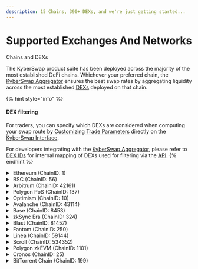 ```yaml
---
description: 15 Chains, 390+ DEXs, and we're just getting started...
---
```


# Supported Exchanges And Networks

Chains and DEXs

The KyberSwap product suite has been deployed across the majority of the most established DeFi chains. Whichever your preferred chain, the [KyberSwap Aggregator](../kyberswap-solutions/kyberswap-aggregator/) ensures the best swap rates by aggregating liquidity across the most established [DEXs](foundational-topics/decentralized-finance/decentralised-exchange-dex.md) deployed on that chain.

{% hint style="info" %}
#### DEX filtering

For traders, you can specify which DEXs are considered when computing your swap route by [Customizing Trade Parameters](broken-reference) directly on the [KyberSwap Interface](../kyberswap-solutions/kyberswap-interface/).

For developers integrating with the [KyberSwap Aggregator](../kyberswap-solutions/kyberswap-aggregator/), please refer to [DEX IDs](../kyberswap-solutions/kyberswap-aggregator/dex-ids.md) for internal mapping of DEXs used for filtering via the [API](../kyberswap-solutions/kyberswap-aggregator/aggregator-api-specification/).
{% endhint %}

<details>

<summary><img src="../.gitbook/assets/Ethereum_Chain_Negative (1).png" alt="" data-size="line">   Ethereum (ChainID: 1)</summary>

Decentralized Exchanges:

* [KyberSwap Classic](https://kyberswap.com/)
* [KyberSwap Elastic](https://kyberswap.com/)
* [KyberSwap Limit Order](https://kyberswap.com/)
* [KyberSwap Limit Order V2](https://kyberswap.com/)
* [KyberSwap Professional Market Maker](https://kyberswap.com/)
* [Balancer Composable Stable Pools V2](https://app.balancer.fi/#/)
* [Balancer Stable Pools V2](https://app.balancer.fi/#/)
* [Balancer V1](https://app.balancer.fi/#/)
* [Balancer Weighted Pools V2](https://app.balancer.fi/#/)
* [Bancor V3](https://bancor.network)
* [Blueprint](https://www.blueprint.fi)
* [CrowdSwap V2](https://app.crowdswap.org/exchange)
* [Curve (3pool, aave, saave, hbtc, ren, sbtc, eurs, link, stable plain)](https://curve.fi/#/ethereum/swap)
* [DefiSwap](https://defiswap.io/en/swap)
* [DODO (v1 & v2)](https://app.dodoex.io/)
* [Ethena sUSDe](https://www.ethena.fi)
* [EtherFi eETH](https://www.ether.fi)
* [EtherFi weETH](https://www.ether.fi)
* [Fraxswap](https://app.frax.finance/swap/main)
* [Balancer Gyro 2CLP](https://gyro.finance)
* [Balancer Gyro 3CLP](https://gyro.finance)
* [Balancer Gyro ECLP](https://gyro.finance)
* [Kelp rsETH](https://www.kelpdao.xyz)
* [Lido stETH](https://stake.lido.fi/)
* [Lido wstETH](https://stake.lido.fi/)
* [Maker PSM](https://mips.makerdao.com/mips/details/MIP29)
* [Maker DSR sDAI](https://spark.fi)
* [Maverick](https://app.mav.xyz/)
* [PancakeSwap V2](https://pancakeswap.finance/swap)
* [PancakeSwap V3](https://pancakeswap.finance/swap)
* [POL Migrator](https://polygon.technology/blog/polygon-2-0-milestone-pol-contracts-are-live-on-ethereum-mainnet)
* [RocketPool rETH](https://rocketpool.net)
* [Saddle](https://saddle.exchange/#/)
* [ShibaSwap](https://shibaswap.com/#/)
* [SmarDex](https://smardex.io/swap)
* [Solidly V3](https://solidly.exchange/)
* [SushiSwap](https://www.sushi.com/swap)
* [SushiSwap V3](https://www.sushi.com/swap)
* [Synapse](https://synapseprotocol.com/)
* [TraderJoe V21](https://traderjoexyz.com/)
* [Uniswap V2](https://app.uniswap.org/#/swap)
* [Uniswap V3](https://app.uniswap.org/#/swap)
* [Verse](https://verse.bitcoin.com/)
* [Wagmi](https://wagmi.com)
* [Wombat](https://app.wombat.exchange/swap)

</details>

<details>

<summary><img src="../.gitbook/assets/BSC_Chain_Negative.png" alt="" data-size="line">   BSC (ChainID: 56)</summary>

Decentralized Exchanges:

* [KyberSwap Classic](https://kyberswap.com/)
* [KyberSwap Elastic](https://kyberswap.com/)
* [KyberSwap Limit Order](https://kyberswap.com/)
* [KyberSwap Limit Order V2](https://kyberswap.com/)
* [ApeSwap](https://apeswap.finance/)
* [Biswap](https://biswap.org/)
* [CrowdSwap V2](https://app.crowdswap.org/exchange)
* [Curve ](https://curve.fi/)
* [DODO (v2)](https://app.dodoex.io/)
* [Ellipsis ](https://ellipsis.finance/)
* [Firebird ](https://app.firebird.finance/swap)
* [Fraxswap](https://app.frax.finance/swap/main)
* [iZiSwap](https://izumi.finance/trade/swap)
* [JetSwap ](https://jetswap.finance/)
* [Maverick](https://app.mav.xyz/)
* [MDEX ](https://mdex.com/#/)
* [Nerve](https://nerve.fi/)&#x20;
* [Nomiswap](https://nomiswap.io/)
* [OneSwap ](https://www.oneswap.net/)
* [PancakeSwap V2](https://pancakeswap.finance/)
* [PancakeSwap V3](https://pancakeswap.finance/swap)
* [PancakeSwap Stable](https://pancakeswap.finance/)
* [PancakeSwap (legacy) ](https://pancakeswap.finance/)
* PantherSwap (!)
* [SmarDex](https://smardex.io/swap)
* [SushiSwap](https://www.sushi.com/swap)
* [SushiSwap V3](https://www.sushi.com/swap)
* [Synapse](https://synapseprotocol.com/)
* [Thena](https://www.thena.fi/swap)
* [Thena Fusion](https://www.thena.fi/swap)
* [TraderJoe V21](https://traderjoexyz.com/)
* [USDFI](https://usdfi.com/)
* [Uniswap V2](https://uniswap.org)
* [Uniswap V3](https://app.uniswap.org/#/swap)
* Wault (!)
* [Wombat](https://app.wombat.exchange/swap)
* [WOOFi V2](https://fi.woo.org/swap/)

</details>

<details>

<summary><img src="../.gitbook/assets/Arbitrum_Chain_Negative.png" alt="" data-size="line">   Arbitrum (ChainID: 42161)</summary>

Decentralized Exchanges:

* [KyberSwap Classic](https://kyberswap.com/)
* [KyberSwap Elastic](https://kyberswap.com/)
* [KyberSwap Limit Order](https://kyberswap.com/)
* [KyberSwap Limit Order V2](https://kyberswap.com/)
* [ArbiDEX](https://arbidex.fi/swap/)
* [ArbiDEX V3](https://arbidex.fi/swap/)
* [Arbswap](https://arbswap.io/)
* [Balancer Composable Stable Pools V2](https://app.balancer.fi/#/)
* [Balancer Stable Pools V2](https://app.balancer.fi/#/)
* [Balancer Weighted Pools V2](https://app.balancer.fi/#/)
* [Camelot](https://app.camelot.exchange/)
* [Camelot V3](https://app.camelot.exchange/)
* [Chronos](https://app.chronos.exchange/)
* [Chronos V3](https://app.chronos.exchange/?\_ga=2.47683175.1996768785.1691101109-2022647424.1691101109&\_gl=1\*126av9l\*\_ga\*MjAyMjY0NzQyNC4xNjkxMTAxMTA5\*\_ga\_ZZMYQC3ZN0\*MTY5MTEwMTEwOS4xLjEuMTY5MTEwMTExNi4wLjAuMA..\*\_ga\_12W2RDY62R\*MTY5MTEwMTEwOS4xLjEuMTY5MTEwMTExNi4wLjAuMA..)
* [CrowdSwap V2](https://app.crowdswap.org/exchange)
* [Curve ](https://curve.fi/)
* [DODO V2](https://app.dodoex.io/)
* [Fraxswap](https://app.frax.finance/swap/main)
* [GMX ](https://app.gmx.io/#/trade)
* [Balancer Gyro 2CLP](https://gyro.finance)
* [Balancer Gyro 3CLP](https://gyro.finance)
* [Balancer Gyro ECLP](https://gyro.finance)
* [Horiza](https://app.horiza.io/)
* [iZiSwap](https://izumi.finance/trade/swap)
* [MMF](https://mm.finance/swap)
* [MMF V3](https://mm.finance/swap)
* [Mummy Finance](https://app.mummy.finance/#/trade)
* [PancakeSwap V3](https://pancakeswap.finance/swap)
* [Ramses](https://app.ramses.exchange/)
* [Ramses CL](https://app.ramses.exchange/swap)
* [Saddle ](https://saddle.exchange/#/)
* [SmarDex](https://smardex.io/swap)
* [Solidly V3](https://solidly.com/swap/)
* [Sparta Dex](https://app.spartadex.io/)
* [SushiSwap](https://www.sushi.com/swap)
* [SushiSwap V3](https://www.sushi.com/swap)
* [Swapr ](https://swapr.eth.link/#/swap?chainId=1)
* [Synapse ](https://synapseprotocol.com/)
* [TraderJoe V20](https://traderjoexyz.com/)
* [TraderJoe V21](https://traderjoexyz.com/)
* [Uniswap V2](https://uniswap.org)
* [Uniswap V3 ](https://app.uniswap.org/#/swap)
* [Wombat](https://app.wombat.exchange/swap)
* [WOOFi V2](https://fi.woo.org/swap/)
* [ZyberSwap V3](https://app.zyberswap.io/exchange/besttrade)

</details>

<details>

<summary><img src="../.gitbook/assets/Polygon_Chain_Negative.png" alt="" data-size="line">   Polygon PoS (ChainID: 137)</summary>

Decentralized Exchanges:

* [KyberSwap Classic](https://kyberswap.com/)
* [KyberSwap Elastic](https://kyberswap.com/)
* [KyberSwap Limit Order](https://kyberswap.com/)
* [KyberSwap Limit Order V2](https://kyberswap.com/)
* [ApeSwap](https://apeswap.finance/)
* [Balancer Composable Stable Pools V2](https://app.balancer.fi/#/)
* [Balancer Stable Pools V2](https://app.balancer.fi/#/)
* [Balancer Weighted Pools V2](https://app.balancer.fi/#/)
* [ComethSwap ](https://swap.cometh.io/#/swap)
* [CrowdSwap V2](https://app.crowdswap.org/exchange)
* [Curve ](https://curve.fi/)
* [DFYN ](https://exchange.dfyn.network/#/swap)
* [DinoSwap ](https://dinoswap.exchange/)
* [DODO (v2)](https://app.dodoex.io/)
* [Dystopia ](https://www.dystopia.exchange/)
* [Firebird ](https://app.firebird.finance/swap)
* [Fraxswap](https://app.frax.finance/swap/main)
* [Gravity](https://gravityfinance.io/dashboard)&#x20;
* [Balancer Gyro 2CLP](https://gyro.finance)
* [Balancer Gyro 3CLP](https://gyro.finance)
* [Balancer Gyro ECLP](https://gyro.finance)
* [Iron-stable](https://app.iron.finance/) (!)
* [iZiSwap](https://izumi.finance/trade/swap)
* [JetSwap ](https://jetswap.finance/)
* [MadMex](https://madmex.io/#/trade)
* [MantisSwap](https://app.mantissa.finance/#/swap)
* [MMF](https://mm.finance/swap)[ ](https://madmex.io/#/trade)
* [MetaVault ](https://app.metavault.trade/#/trade)
* [OneSwap ](https://www.oneswap.net/)
* [Pearl](https://www.pearl.exchange/swap)
* [Pearl V2](https://www.pearl.exchange/swap)
* [Polycat ](https://polycat.finance/)
* [PolyDex](https://www.polydex.fi/)&#x20;
* [QuickSwap](https://quickswap.exchange/#/)
* [Retro](https://retro.finance/swap)
* [Retro (v3)](https://retro.finance/swap)
* [SushiSwap](https://www.sushi.com/swap)
* [SushiSwap V3](https://www.sushi.com/swap)
* [Synapse ](https://synapseprotocol.com/)
* [Uniswap V2](https://uniswap.org)
* [Uniswap V3 ](https://app.uniswap.org/#/swap)
* Wault (!)
* [Wombat](https://app.wombat.exchange/swap)
* [WOOFi V2](https://fi.woo.org/swap/)

</details>

<details>

<summary><img src="../.gitbook/assets/Optimism_Chain_Negative.png" alt="" data-size="line">   Optimism (ChainID: 10)</summary>

Decentralized Exchanges:

* [KyberSwap Classic](https://kyberswap.com/)
* [KyberSwap Elastic](https://kyberswap.com/)
* [KyberSwap Limit Order](https://kyberswap.com/)
* [KyberSwap Limit Order V2](https://kyberswap.com/)
* [Balancer Composable Stable Pools V2](https://app.balancer.fi/#/)
* [Balancer Stable Pools V2](https://app.balancer.fi/#/)
* [Balancer Weighted Pools V2](https://app.balancer.fi/#/)
* [Beethoven X ](https://beets.fi/)
* [Curve ](https://curve.fi/)
* [Fraxswap](https://app.frax.finance/swap/main)
* [FXDX](https://app.fxdx.exchange/trade)
* [Balancer Gyro 2CLP](https://gyro.finance)
* [Balancer Gyro 3CLP](https://gyro.finance)
* [Balancer Gyro ECLP](https://gyro.finance)
* [iZiSwap](https://izumi.finance/trade/swap)
* [Mummy Finance](https://app.mummy.finance/#/trade)
* [OPX.Finance](https://www.opx.finance/#/trade)
* [Solidly V3](https://solidly.exchange/)
* [Synapse ](https://synapseprotocol.com/)
* [Synthetix ](https://staking.synthetix.io/)
* [SushiSwap V3](https://www.sushi.com/swap)
* [Uniswap V2](https://uniswap.org)
* [Uniswap V3](https://uniswap.org)
* [Velodrome ](https://app.velodrome.finance/swap)
* [Velodrome V2](https://velodrome.finance/)
* [Wombat](https://app.wombat.exchange/swap)
* [WOOFi V2](https://fi.woo.org/swap/)
* [ZipSwap](https://ipfs.zipswap.fi/#/swap)
* [ZyberSwap V3](https://app.zyberswap.io/exchange/besttrade)

</details>

<details>

<summary><img src="../.gitbook/assets/Avalanche_Chain_Negative.png" alt="" data-size="line">   Avalanche (ChainID: 43114)</summary>

Decentralized Exchanges:

* [KyberSwap Classic](https://kyberswap.com/)
* [KyberSwap Elastic](https://kyberswap.com/)
* [KyberSwap Limit Order](https://kyberswap.com/)
* [KyberSwap Limit Order V2](https://kyberswap.com/)
* Axial (!)
* [Balancer Composable Stable Pools V2](https://app.balancer.fi/#/)
* [Balancer Stable Pools V2](https://app.balancer.fi/#/)
* [Balancer Weighted Pools V2](https://app.balancer.fi/#/)
* [CrowdSwap V2](https://app.crowdswap.org/exchange)
* [Curve ](https://curve.fi/)
* [DODO (v2)](https://app.dodoex.io/)
* [Fraxswap](https://app.frax.finance/swap/main)
* [GMX ](https://app.gmx.io/#/trade)
* [Iron-stable](https://app.iron.finance/) (!)
* [Lydia ](https://www.lydia.finance/)
* [Pangolin ](https://app.pangolin.exchange/#/dashboard)
* [Platypus ](https://app.platypus.finance/swap)
* [Pharaoh V1](https://pharaoh.exchange/swap)
* [Pharaoh CL](https://pharaoh.exchange/swap)
* [SushiSwap](https://www.sushi.com/swap)
* [SushiSwap V3](https://www.sushi.com/swap)
* [Synapse ](https://synapseprotocol.com/)
* [TraderJoe ](https://traderjoexyz.com/avalanche)
* [TraderJoe V20](https://traderjoexyz.com/)
* [TraderJoe V21](https://traderjoexyz.com/)
* [Uniswap V2](https://uniswap.org)
* [Uniswap (v3)](https://app.uniswap.org/#/swap)
* [Wombat](https://app.wombat.exchange/swap)
* [WOOFi V2](https://fi.woo.org/swap/)
* [YetiSwap](https://exchange.yetiswap.app/#/swap)

</details>

<details>

<summary><img src="../.gitbook/assets/Base_Negative.svg" alt="" data-size="line">   Base (ChainID: 8453)</summary>

Decentralized Exchanges:

* [KyberSwap Elastic](https://kyberswap.com/)
* [KyberSwap Limit Order](https://kyberswap.com/)
* [KyberSwap Limit Order V2](https://kyberswap.com/)
* [Aerodrome](https://aerodrome.finance/swap)
* [Alien Base](https://app.alienbase.xyz/)
* [Alien Base Stableswap](https://app.alienbase.xyz/)
* [Balancer Composable Stable Pools V2](https://app.balancer.fi/#/)
* [Balancer Stable Pools V2](https://app.balancer.fi/#/)
* [Balancer Weighted Pools V2](https://app.balancer.fi/#/)
* [Baldex](https://app.baldex.hair/swap)
* [BaseSwap](https://baseswap.fi/swap)
* [BaseSwap V3](https://baseswap.fi/swap)
* [BasoFinance](https://www.baso.finance/)
* [BMX](https://bmx.morphex.trade/)
* [BMX GMX-Liquidity Pool](https://bmx.morphex.trade/)
* [BVM](https://base.velocimeter.xyz/home)
* [Curve](https://curve.fi/)
* [DackieSwap V2](https://www.dackieswap.xyz/swap)
* [DackieSwap V3](https://www.dackieswap.xyz/swap)
* [Equalizer](https://base.equalizer.exchange/)
* [FXDX](https://app.fxdx.exchange/trade)
* [HorizonDEX](https://app.horizondex.io/swap)
* [iZiSwap](https://izumi.finance/trade/swap)
* [Kokonut Swap Crypto Pools](https://kokonutswap.finance/)
* [Kokonut Swap CPMM](https://kokonutswap.finance/)
* [Maverick](https://app.mav.xyz/)
* [MoonBase](https://www.moonbase.fi/swap)
* [Mummy Finance](https://app.mummy.finance/#/trade)
* [PancakeSwap V2](https://pancakeswap.finance/swap)
* [PancakeSwap V3](https://pancakeswap.finance/swap)
* [RocketSwap V2](https://app.rocketswap.cc/exchange/swap)
* [SmarDex](https://smardex.io/swap)
* [Solidly V3](https://solidly.exchange/)
* [SushiSwap](https://www.sushi.com/swap)
* [SushiSwap V3](https://www.sushi.com/swap)
* [SwapBased](https://swapbased.finance/#/swap)
* [SwapBased V3](https://swapbased.finance/#/swap)
* [SwapBased Perps](https://perps.swapbased.finance/trade)
* [Synapse](https://www.synapseprotocol.com/swap)
* [SynthSwap Perp](https://perps.synthswap.io/#/trade)
* [SynthSwap V2](https://app.horizondex.io/swap)
* [SynthSwap V3](https://app.horizondex.io/swap)
* [Uniswap V2](https://uniswap.org)
* [Uniswap V3](https://app.uniswap.org/#/swap)
* [Voodoo.trade](https://voodoo.trade/)
* [Wombat](https://app.wombat.exchange/swap)
* [WOOFi V2](https://fi.woo.org/swap/)

</details>

<details>

<summary><img src="../.gitbook/assets/Screenshot_2024-03-10_at_6.48.45_PM-removebg-preview.png" alt="" data-size="line">  zkSync Era (ChainID: 324)</summary>

Decentralized Exchanges:

* [KyberSwap Classic](https://kyberswap.com/)
* [eZKalibur](https://dapp.ezkalibur.com/)
* [Fulcrom](https://fulcrom.finance/en)
* [iZiSwap](https://izumi.finance/trade/swap)
* [Maverick](https://app.mav.xyz/)
* [Mute.Switch](https://app.mute.io/swap)
* [PancakeSwap V2](https://pancakeswap.finance/swap)
* [PancakeSwap V3](https://pancakeswap.finance/swap)
* [SpaceFi](https://swap-zksync.spacefi.io/#/swap)
* [SyncSwap](https://syncswap.xyz/)
* [Uniswap V3](https://app.uniswap.org/#/swap)
* [Wagmi](https://app.wagmi.com/#/trade/swap)
* [WOOFi V2](https://fi.woo.org/swap/)
* [Velocore](https://app.velocore.xyz/swap)
* [Velocore CPMM V2](https://app.velocore.xyz/swap)
* [Velocore Wombat StableSwap V2](https://app.velocore.xyz/swap)
* [veSync](https://app.vesync.finance/swap)
* [zkEra](https://app.zkera.fi)
* [ZKSwap](https://zks.app/)
* [zkSwap Finance](https://zkswap.finance/swap)

</details>

<details>

<summary><img src="../.gitbook/assets/image-removebg-preview-3-modified.png" alt="" data-size="line"> Blast (ChainID: 81457)</summary>

Decentralized Exchanges:

* [BlastDex](https://blastdex.xyz)
* [BlasterSwap](https://blasterswap.com)
* [CyberBlast V3](https://cyberblast.io)
* [DyorSwap](https://dyorswap.finance)
* [HyperBlast](https://hyperblast.io)
* [IZUMI Finance](https://izumi.finance/trade/swap)
* [MonoSwap V2](https://www.monoswap.io)
* [MonoSwap V3](https://www.monoswap.io)
* [RingSwap](https://ring.exchange)
* [SushiSwap V2](https://www.sushi.com)
* [SushiSwap V3](https://www.sushi.com)
* [SwapBlast](https://swapblast.finance/#/swap)
* [Synapse](https://synapseprotocol.com)
* [Thruster V2](https://app.thruster.finance)
* [Thruster Degen](https://app.thruster.finance)
* [Thruster V3](https://app.thruster.finance)

</details>

<details>

<summary><img src="../.gitbook/assets/Fantom_Chain_Negative.png" alt="" data-size="line">   Fantom (ChainID: 250)</summary>

Decentralized Exchanges:

* [KyberSwap Classic](https://kyberswap.com/)
* [KyberSwap Elastic](https://kyberswap.com/)
* [KyberSwap Limit Order](https://kyberswap.com/)
* [KyberSwap Limit Order V2](https://kyberswap.com/)
* [Beethoven X ](https://beets.fi/)
* [Beethoven X Composable Stable Pools](https://beets.fi/)
* [Beethoven X Stable Pools](https://beets.fi/)
* [Beethoven X Weighted Pools](https://beets.fi/)
* [Curve](https://curve.fi/)
* [Fraxswap](https://app.frax.finance/swap/main)
* [FVM](https://www.fvm.exchange/swap)
* [JetSwap ](https://jetswap.finance/)
* [MorpheusSwap ](https://www.morpheusswap.app/)
* [Mummy Finance](https://app.mummy.finance/#/trade)
* [PaintSwap ](https://paintswap.finance/)
* [Saddle ](https://saddle.exchange/#/)
* [Solidly V3](https://solidly.com/swap/)
* [SpiritSwap ](https://www.spiritswap.finance/home)
* [SpookySwap ](https://spooky.fi/#/)
* [SushiSwap](https://www.sushi.com/swap)
* [SushiSwap V3](https://www.sushi.com/swap)
* [Synapse](https://synapseprotocol.com/)
* [WOOFi V2](https://fi.woo.org/swap/)

</details>

<details>

<summary><img src="../.gitbook/assets/Linea.png" alt="" data-size="line">   Linea (ChainID: 59144)</summary>

Decentralized Exchanges:

* [KyberSwap Classic](https://kyberswap.com/)
* [KyberSwap Elastic](https://kyberswap.com/)
* [KyberSwap Limit Order](https://kyberswap.com/)
* [KyberSwap Limit Order V2](https://kyberswap.com/)
* [EchoDEX](https://www.echodex.io/swap)
* [EchoDEX V3](https://www.echodex.io/swap)
* [HorizonDEX](https://app.horizondex.io/swap)
* [iZiSwap](https://izumi.finance/trade/swap)
* [Lynex](https://app.lynex.fi/)
* [Lyve](https://www.lyvefi.xyz/swap)
* [MetaVault V2](https://app.metavault.trade/)
* [MetaVault V3](https://app.metavault.trade/)
* [Nile V1](https://www.thenile.exchange/swap)
* [Nile CL](https://www.thenile.exchange/swap)
* [PancakeSwap V2](https://pancakeswap.finance/)
* [PancakeSwap V3](https://pancakeswap.finance/)
* [SushiSwap V3](https://www.sushi.com/swap)
* [SyncSwap](https://syncswap.xyz/)
* [Velocore CPMM V2](https://app.velocore.xyz/swap)
* [Velocore Wombat StableSwap V2](https://app.velocore.xyz/swap)
* [vooi](https://vooi.io/)
* [WOOFi V2](https://fi.woo.org/swap/)

</details>

<details>

<summary><img src="../.gitbook/assets/Scroll_Negative.png" alt="" data-size="line">   Scroll (ChainID: 534352)</summary>

Decentralized Exchanges:

* [KyberSwap Classic](https://kyberswap.com/)
* [KyberSwap Elastic](https://kyberswap.com/)
* [iZiSwap](https://izumi.finance/trade/swap)
* [MetaVault V2](https://app.metavault.trade/)
* [MetaVault V3](https://app.metavault.trade/)
* [Nuri V1](https://www.nuri.exchange/swap)
* [Nuri CL](https://www.nuri.exchange/swap)
* [Scroll\_Swap](https://dex.scrollswap.app/#/swap)
* [SkyDrome Finance](https://app.skydrome.finance/swap)
* [SpaceFi](https://swap-zksync.spacefi.io/#/swap)
* [SushiSwap](https://www.sushi.com/swap)
* [SushiSwap V3](https://www.sushi.com/swap)
* [SyncSwap](https://syncswap.xyz/)
* [PunkSwap](https://zkscroll.punkswap.exchange/swap/)
* [UniSwap V3](https://uniswap.org)
* [Wombat](https://app.wombat.exchange/swap)
* [Zebra V1](https://zebra.xyz/#/swap)
* [Zebra V2](https://zebra.xyz/#/swap)

</details>

<details>

<summary><img src="../.gitbook/assets/PolygonzkEVM_Chain_Negative.png" alt="" data-size="line">   Polygon zkEVM (ChainID: 1101)</summary>

Decentralized Exchanges:

* [KyberSwap Classic](https://kyberswap.com/)
* [KyberSwap Elastic](https://kyberswap.com/)
* [Balancer Composable Stable Pools V2](https://app.balancer.fi/#/)
* [Balancer Stable Pools V2](https://app.balancer.fi/#/)
* [Balancer Weighted Pools V2](https://app.balancer.fi/#/)
* [Doveswap V3](https://swap.dovish.finance/#/swap)
* [Balancer Gyro 2CLP](https://gyro.finance)
* [Balancer Gyro 3CLP](https://gyro.finance)
* [Balancer Gyro ECLP](https://gyro.finance)
* [Kokonut Swap Crypto Pools](https://kokonutswap.finance/)
* [MantisSwap](https://app.mantissa.finance/#/swap)
* [PancakeSwap V2](https://pancakeswap.finance/)
* [PancakeSwap V3](https://pancakeswap.finance/swap)
* [QuickPerps](https://perps.quickswap.exchange/)
* [QuickSwap V3](https://quickswap.exchange/#/)
* [SushiSwap V3](https://www.sushi.com/swap)
* [WOOFi V2](https://fi.woo.org/swap/)
* [Zero](https://www.zkzero.fi)

</details>

<details>

<summary><img src="../.gitbook/assets/Cronos_Chain_Negative.png" alt="" data-size="line">   Cronos (ChainID: 25)</summary>

Decentralized Exchanges:

* [KyberSwap Classic](https://kyberswap.com/)
* [KyberSwap Elastic](https://kyberswap.com/)
* [Crodex ](https://swap.crodex.app/#/swap)
* [CronaSwap ](https://app.cronaswap.org/swap)
* [EmpireDex ](https://app.empiredex.org/farm)
* [Fulcrom](https://fulcrom.finance/en)
* [KryptoDex ](https://www.kryptodex.org/)
* [MMF ](https://cronosmm.finance/)
* [PhotonSwap ](https://photonswap.finance/#/swap)
* [VVS Finance](https://vvs.finance/)

</details>

<details>

<summary><img src="../.gitbook/assets/BitTorrentChain_Chain_Negative.png" alt="" data-size="line">   BitTorrent Chain (ChainID: 199)</summary>

Decentralized Exchanges:

* [KyberSwap Classic](https://kyberswap.com/)
* [KyberSwap Elastic](https://kyberswap.com/)

</details>

